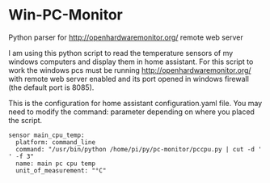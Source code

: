 # Win-PC-Monitor
Python parser for http://openhardwaremonitor.org/ remote web server

I am using this python script to read the temperature sensors of my windows computers and display them in home assistant. For this script to work the windows pcs must be running http://openhardwaremonitor.org/ with remote web server enabled and its port opened in windows firewall (the default port is 8085).

This is the configuration for home assistant configuration.yaml file.
You may need to modify the command: parameter depending on where you placed the script.
```
sensor main_cpu_temp:
  platform: command_line
  command: "/usr/bin/python /home/pi/py/pc-monitor/pccpu.py | cut -d ' ' -f 3"
  name: main pc cpu temp
  unit_of_measurement: "°C"
```
